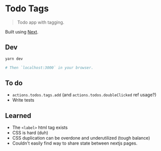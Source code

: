 # Todo Tags

> Todo app with tagging.

Built using [Next](nextjs.org).

## Dev

```sh
yarn dev

# Then `localhost:3000` in your browser.
```

## To do

- `actions.todos.tags.add` (and `actions.todos.doubleClicked` ref usage?)
- Write tests

## Learned

- The `<label>` html tag exists
- CSS is hard (duh)
- CSS duplication can be overdone and underutilized (tough balance)
- Couldn't easily find way to share state between nextjs pages.
